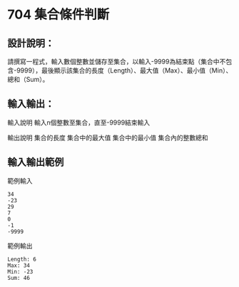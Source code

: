 # 704 集合條件判斷
## 設計說明：
請撰寫一程式，輸入數個整數並儲存至集合，以輸入-9999為結束點（集合中不包含-9999），最後顯示該集合的長度（Length）、最大值（Max）、最小值（Min）、總和（Sum）。

## 輸入輸出：
輸入說明
輸入n個整數至集合，直至-9999結束輸入

輸出說明
集合的長度
集合中的最大值
集合中的最小值
集合內的整數總和

## 輸入輸出範例
範例輸入
```
34
-23
29
7
0
-1
-9999
```
範例輸出
```
Length: 6
Max: 34
Min: -23
Sum: 46
```
